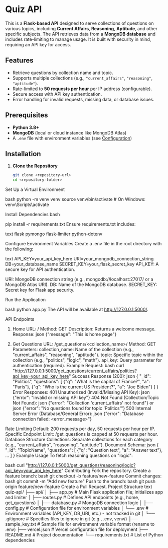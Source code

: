 # Quiz API

This is a **Flask-based API** designed to serve collections of questions on various topics, including **Current Affairs**, **Reasoning**, **Aptitude**, and other specific subjects. The API retrieves data from a **MongoDB database** and includes rate-limiting to manage usage. It is built with security in mind, requiring an API key for access.

## Features
- Retrieve questions by collection name and topic.
- Supports multiple collections (e.g., `"current_affairs"`, `"reasoning"`, `"aptitude"`).
- Rate-limited to **50 requests per hour** per IP address (configurable).
- Secure access with API key authentication.
- Error handling for invalid requests, missing data, or database issues.

## Prerequisites
- **Python 3.8+**
- **MongoDB** (local or cloud instance like MongoDB Atlas)
- A `.env` file with environment variables (see [Configuration](#configuration))

## Installation

1. **Clone the Repository**
   ```bash
   git clone <repository-url>
   cd <repository-folder>
Set Up a Virtual Environment

bash
python -m venv venv
source venv/bin/activate  # On Windows: venv\Scripts\activate

Install Dependencies
bash

pip install -r requirements.txt
Ensure requirements.txt includes:

text
flask
pymongo
flask-limiter
python-dotenv

Configure Environment Variables
Create a .env file in the root directory with the following:

text
API_KEY=your_api_key_here
URI=your_mongodb_connection_string
DB=your_database_name
SECRET_KEY=your_flask_secret_key
API_KEY: A secure key for API authentication.

URI: MongoDB connection string (e.g., mongodb://localhost:27017/ or a MongoDB Atlas URI).
DB: Name of the MongoDB database.
SECRET_KEY: Secret key for Flask app security.

Run the Application

bash
python app.py
The API will be available at http://127.0.0.1:5000/.

API Endpoints
1. Home
URL: /
Method: GET
Description: Returns a welcome message.
Response:
json
{"message": "This is home page"}

2. Get Questions
URL: /get_questions/<collection_name>/<topic>
Method: GET
Parameters:
collection_name: Name of the collection (e.g., "current_affairs", "reasoning", "aptitude").
topic: Specific topic within the collection (e.g., "politics", "logic", "math").
api_key: Query parameter for authentication (required).
Example Request:
bash
curl "http://127.0.0.1:5000/get_questions/current_affairs/politics?api_key=your_api_key_here"
Success Response (200):
json
{
  "_id": "Politics",
  "questions": [
    {"q": "What is the capital of France?", "a": "Paris"},
    {"q": "Who is the current US President?", "a": "Joe Biden"}
  ]
}
Error Responses:
401 Unauthorized (Invalid/Missing API Key):
json
{"error": "Invalid or missing API key"}
404 Not Found (Collection/Topic Not Found):
json
{"error": "Collection 'current_affairs' not found"}
or
json
{"error": "No questions found for topic 'Politics'"}
500 Internal Server Error (Database/General Error):
json
{"error": "Database connection failed: <error_message>"}


Rate Limiting
Default: 200 requests per day, 50 requests per hour per IP.
Specific Endpoint Limit: /get_questions is capped at 50 requests per hour.
Database Structure
Collections: Separate collections for each category (e.g., "current_affairs", "reasoning", "aptitude").
Document Schema:
json
{
  "_id": "TopicName",
  "questions": [
    {"q": "Question text", "a": "Answer text"},
    ...
  ]
}
Example Usage
To fetch reasoning questions on "logic":

bash
curl "http://127.0.0.1:5000/get_questions/reasoning/logic?api_key=your_api_key_here"
Contributing
Fork the repository.
Create a feature branch:
bash
git checkout -b feature/new-feature
Commit changes:
bash
git commit -m "Add new feature"
Push to the branch:
bash
git push origin feature/new-feature
Create a Pull Request.
Project Structure
text
quiz-api/
├── api/
│   ├── app.py              # Main Flask application file; initializes app and limiter
│   ├── routes.py          # Defines API endpoints (e.g., home, get_questions)
│   ├── database.py        # MongoDB connection logic
│   ├── config.py          # Configuration file for environment variables 
│   └── .env              # Environment variables (API_KEY, DB_URI, etc.) - not tracked in git
│   └── .gitignore        # Specifies files to ignore in git (e.g., .env, venv/)
├── sample_key.txt        # Sample file for environment variable format (rename to .env)
├── vercel.json          # Vercel configuration file for deployment
├── README.md            # Project documentation
└── requirements.txt     # List of Python dependencies